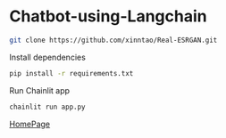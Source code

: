 # Chatbot-using-Langchain

```bash
git clone https://github.com/xinntao/Real-ESRGAN.git

```
Install dependencies
```bash
pip install -r requirements.txt

```
Run Chainlit app
```python
chainlit run app.py
```

[HomePage](./homepage.png)

